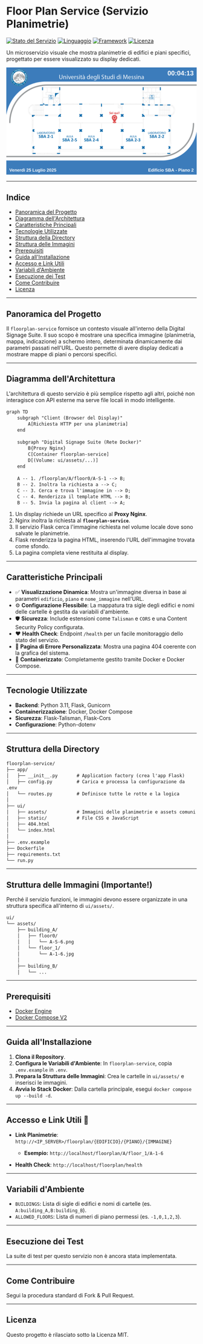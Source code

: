 # Floor Plan Service (Servizio Planimetrie)

[![Stato del Servizio](https://img.shields.io/badge/status-stabile-green.svg)](https://shields.io/)
[![Linguaggio](https://img.shields.io/badge/python-3.11-blue.svg)](https://www.python.org/)
[![Framework](https://img.shields.io/badge/Flask-2.3-lightgrey.svg)](https://flask.palletsprojects.com/)
[![Licenza](https://img.shields.io/badge/licenza-MIT-blue.svg)](https://opensource.org/licenses/MIT)

Un microservizio visuale che mostra planimetrie di edifici e piani specifici, progettato per essere visualizzato su display dedicati.

![Showcase del Servizio FloorPlan](https://github.com/Mantineo-Massimo/DigitalSignageSuite/blob/master/docs/floorplan-showcase.png?raw=true)

---

## Indice

- [Panoramica del Progetto](#panoramica-del-progetto)
- [Diagramma dell'Architettura](#diagramma-dellarchitettura)
- [Caratteristiche Principali](#caratteristiche-principali)
- [Tecnologie Utilizzate](#tecnologie-utilizzate)
- [Struttura della Directory](#struttura-della-directory)
- [Struttura delle Immagini](#struttura-delle-immagini-importante)
- [Prerequisiti](#prerequisiti)
- [Guida all'Installazione](#guida-allinstallazione)
- [Accesso e Link Utili](#accesso-e-link-utili)
- [Variabili d'Ambiente](#variabili-dambiente)
- [Esecuzione dei Test](#esecuzione-dei-test)
- [Come Contribuire](#come-contribuire)
- [Licenza](#licenza)

---

## Panoramica del Progetto

Il `floorplan-service` fornisce un contesto visuale all'interno della Digital Signage Suite. Il suo scopo è mostrare una specifica immagine (planimetria, mappa, indicazione) a schermo intero, determinata dinamicamente dai parametri passati nell'URL. Questo permette di avere display dedicati a mostrare mappe di piani o percorsi specifici.

---

## Diagramma dell'Architettura

L'architettura di questo servizio è più semplice rispetto agli altri, poiché non interagisce con API esterne ma serve file locali in modo intelligente.

```mermaid
graph TD
    subgraph "Client (Browser del Display)"
        A[Richiesta HTTP per una planimetria]
    end

    subgraph "Digital Signage Suite (Rete Docker)"
        B{Proxy Nginx}
        C[Container floorplan-service]
        D[(Volume: ui/assets/...)]
    end

    A -- 1. /floorplan/A/floor0/A-S-1 --> B;
    B -- 2. Inoltra la richiesta a --> C;
    C -- 3. Cerca e trova l'immagine in --> D;
    C -- 4. Renderizza il template HTML --> B;
    B -- 5. Invia la pagina al client --> A;

```
1.  Un display richiede un URL specifico al **Proxy Nginx**.
2.  Nginx inoltra la richiesta al **`floorplan-service`**.
3.  Il servizio Flask cerca l'immagine richiesta nel volume locale dove sono salvate le planimetrie.
4.  Flask renderizza la pagina HTML, inserendo l'URL dell'immagine trovata come sfondo.
5.  La pagina completa viene restituita al display.

---

## Caratteristiche Principali

- ✅ **Visualizzazione Dinamica**: Mostra un'immagine diversa in base ai parametri `edificio`, `piano` e `nome_immagine` nell'URL.
- ⚙️ **Configurazione Flessibile**: La mappatura tra sigle degli edifici e nomi delle cartelle è gestita da variabili d'ambiente.
- 🛡️ **Sicurezza**: Include estensioni come `Talisman` e `CORS` e una Content Security Policy configurata.
- ❤️ **Health Check**: Endpoint `/health` per un facile monitoraggio dello stato del servizio.
- 📄 **Pagina di Errore Personalizzata**: Mostra una pagina 404 coerente con la grafica del sistema.
- 🐳 **Containerizzato**: Completamente gestito tramite Docker e Docker Compose.

---

## Tecnologie Utilizzate

- **Backend**: Python 3.11, Flask, Gunicorn
- **Containerizzazione**: Docker, Docker Compose
- **Sicurezza**: Flask-Talisman, Flask-Cors
- **Configurazione**: Python-dotenv

---

## Struttura della Directory
```
floorplan-service/
├── app/
│   ├── __init__.py       # Application factory (crea l'app Flask)
│   ├── config.py         # Carica e processa la configurazione da .env
│   └── routes.py         # Definisce tutte le rotte e la logica
│
├── ui/
│   ├── assets/           # Immagini delle planimetrie e assets comuni
│   ├── static/           # File CSS e JavaScript
│   ├── 404.html
│   └── index.html
│
├── .env.example
├── Dockerfile
├── requirements.txt
└── run.py
```

---

## Struttura delle Immagini (Importante!)

Perché il servizio funzioni, le immagini devono essere organizzate in una struttura specifica all'interno di `ui/assets/`.

```
ui/
└── assets/
    ├── building_A/
    │   ├── floor0/
    │   │   └── A-S-6.png
    │   └── floor_1/
    │       └── A-1-6.jpg
    │
    ├── building_B/
    │   └── ...
```

---

## Prerequisiti

- [Docker Engine](https://docs.docker.com/engine/install/)
- [Docker Compose V2](https://docs.docker.com/compose/install/)

---

## Guida all'Installazione

1.  **Clona il Repository**.
2.  **Configura le Variabili d'Ambiente**: In `floorplan-service`, copia `.env.example` in `.env`.
3.  **Prepara la Struttura delle Immagini**: Crea le cartelle in `ui/assets/` e inserisci le immagini.
4.  **Avvia lo Stack Docker**: Dalla cartella principale, esegui `docker compose up --build -d`.

---

## Accesso e Link Utili 🔗

- **Link Planimetrie**: `http://<IP_SERVER>/floorplan/{EDIFICIO}/{PIANO}/{IMMAGINE}`
  - **Esempio:** `http://localhost/floorplan/A/floor_1/A-1-6`

- **Health Check**: `http://localhost/floorplan/health`

---

## Variabili d'Ambiente

- `BUILDINGS`: Lista di sigle di edifici e nomi di cartelle (es. `A:building_A,B:building_B`).
- `ALLOWED_FLOORS`: Lista di numeri di piano permessi (es. `-1,0,1,2,3`).

---

## Esecuzione dei Test

La suite di test per questo servizio non è ancora stata implementata.

---

## Come Contribuire

Segui la procedura standard di Fork & Pull Request.

---

## Licenza

Questo progetto è rilasciato sotto la Licenza MIT.